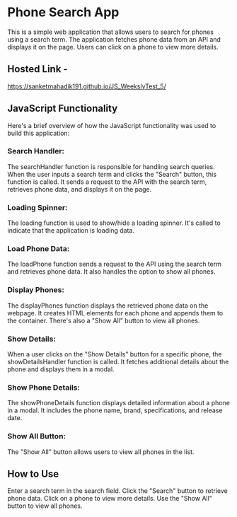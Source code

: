 # Phone Search App

This is a simple web application that allows users to search for phones using a search term. 
The application fetches phone data from an API and displays it on the page. Users can click on a phone to
view more details.

## Hosted Link -
https://sanketmahadik191.github.io/JS_WeekslyTest_5/

## JavaScript Functionality

Here's a brief overview of how the JavaScript functionality was used to build this application:

### Search Handler: 
The searchHandler function is responsible for handling search queries. 
When the user inputs a search term and clicks the "Search" button, this function is called. 
It sends a request to the API with the search term, retrieves phone data, and displays it on the page.

### Loading Spinner: 

The loading function is used to show/hide a loading spinner. 
It's called to indicate that the application is loading data.

### Load Phone Data: 
The loadPhone function sends a request to the API using the search term and retrieves phone data. 
It also handles the option to show all phones.

### Display Phones: 
The displayPhones function displays the retrieved phone data on the webpage. 
It creates HTML elements for each phone and appends them to the container. 
There's also a "Show All" button to view all phones.

### Show Details: 
When a user clicks on the "Show Details" button for a specific phone, the showDetailsHandler function is called.
It fetches additional details about the phone and displays them in a modal.

### Show Phone Details: 
The showPhoneDetails function displays detailed information about a phone in a modal. 
It includes the phone name, brand, specifications, and release date.

### Show All Button: 
The "Show All" button allows users to view all phones in the list.

## How to Use
Enter a search term in the search field.
Click the "Search" button to retrieve phone data.
Click on a phone to view more details.
Use the "Show All" button to view all phones.
 
